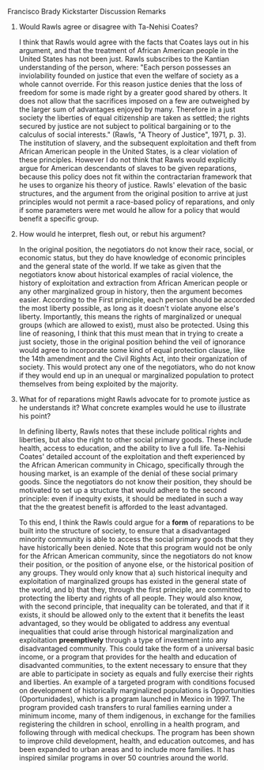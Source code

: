 Francisco Brady
Kickstarter Discussion Remarks

1. Would Rawls agree or disagree with Ta-Nehisi Coates?

    I think that Rawls would agree with the facts that Coates lays out in his argument, and that the treatment of African American people in the United States has not been just.
    Rawls subscribes to the Kantian understanding of the person, where:
        "Each person possesses an inviolability founded on justice that even the welfare of society as a whole cannot override. For this reason justice denies that the loss of freedom for some is made right by a greater good shared by others. It does not allow that the sacrifices imposed on a few are outweighed by the larger sum of advantages enjoyed by many. Therefore in a just society the liberties of equal citizenship are taken as settled; the rights secured by justice are not subject to political bargaining or to the calculus of social interests." (Rawls, "A Theory of Justice", 1971, p. 3).
    The institution of slavery, and the subsequent exploitation and theft from African American people in the United States, is a clear violation of these principles. However I do not think that Rawls would explicitly argue for American descendants of slaves to be given reparations, because this policy does not fit within the contractarian framework that he uses to organize his theory of justice. Rawls' elevation of the basic structures, and the argument from the original position to arrive at just principles would not permit a race-based policy of reparations, and only if some parameters were met would he allow for a policy that would benefit a specific group.

2. How would he interpret, flesh out, or rebut his argument?

    In the original position, the negotiators do not know their race, social, or economic status, but they do have knowledge of economic principles and the general state of the world. If we take as given that the negotiators know about historical examples of racial violence, the history of exploitation and extraction from African American people or any other marginalized group in history, then the argument becomes easier. According to the First principle, each person should be accorded the most liberty possible, as long as it doesn't violate anyone else's liberty. Importantly, this means the rights of marginalized or unequal groups (which are allowed to exist), must also be protected. Using this line of reasoning, I think that this must mean that in trying to create a just society, those in the original position behind the veil of ignorance would agree to incorporate some kind of equal protection clause, like the 14th amendment and the Civil Rights Act, into their organization of society. This would protect any one of the negotiators, who do not know if they would end up in an unequal or marginalized population to protect themselves from being exploited by the majority.

3. What for of reparations might Rawls advocate for to promote justice as he understands it? What concrete examples would he use to illustrate his point?

    In defining liberty, Rawls notes that these include political rights and liberties, but also the right to other social primary goods. These include health, access to education, and the ability to live a full life. Ta-Nehisi Coates' detailed account of the exploitation and theft experienced by the African American community in Chicago, specifically through the housing market, is an example of the denial of these social primary goods. Since the negotiators do not know their position, they should be motivated to set up a structure that would adhere to the second principle: even if inequity exists, it should be mediated in such a way that the the greatest benefit is afforded to the least advantaged.

    To this end, I think the Rawls could argue for a **form** of reparations to be built into the structure of society, to ensure that a disadvantaged minority community is able to access the social primary goods that they have historically been denied. Note that this program would not be only for the African American community, since the negotiators do not know their position, or the position of anyone else, or the historical position of any groups. They would only know that a) such historical inequity and exploitation of marginalized groups has existed in the general state of the world, and b) that they, through the first principle, are committed to protecting the liberty and rights of all people. They would also know, with the second principle, that inequality can be tolerated, and that if it exists, it should be allowed only to the extent that it benefits the least advantaged, so they would be obligated to address any eventual inequalities that could arise through historical marginalization and exploitation **preemptively** through a type of investment into any disadvantaged community. This could take the form of a universal basic income, or a program that provides for the health and education of disadvanted communities, to the extent necessary to ensure that they are able to participate in society as equals and fully exercise their rights and liberties.
    An example of a targeted program with conditions focused on development of historically marginalized populations is Opportunities (Oportunidades), which is a program launched in Mexico in 1997. The program provided cash transfers to rural families earning under a minimum income, many of them indigenous, in exchange for the families registering the children in school, enrolling in a health program, and following through with medical checkups. The program has been shown to improve child development, health, and education outcomes, and has been expanded to urban areas and to include more families. It has inspired similar programs in over 50 countries around the world.


